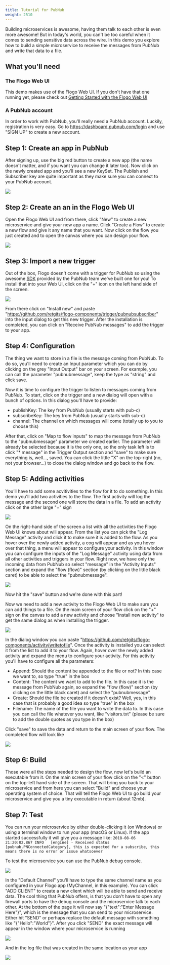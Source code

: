 ```yaml
---
title: Tutorial for PubNub
weight: 2510
---
```


Building microservices is awesome, having them talk to each other is even more awesome! But in today's world, you can't be too careful when it comes to sending sensitive data across the wire. In this demo you explore how to build a simple microservice to receive the messages from PubNub and write that data to a file.

## What you'll need
### The Flogo Web UI
This demo makes use of the Flogo Web UI. If you don't have that one running yet, please check out [Getting Started with the Flogo Web UI](https://tibcosoftware.github.io/flogo/getting-started/getting-started-webui/)

### A PubNub account
In order to work with PubNub, you'll really need a PubNub account. Luckily, registration is very easy. Go to https://dashboard.pubnub.com/login and use "SIGN UP" to create a new account. 

## Step 1: Create an app in PubNub
After signing up, use the big red button to create a new app (the name doesn't matter, and if you want you can change it later too). Now click on the newly created app and you'll see a new KeySet. The Publish and Subscriber key are quite important as they make sure you can connect to your PubNub account. 

![](../../images/labs/pubnub-demo/step1.png)

## Step 2: Create an an in the Flogo Web UI
Open the Flogo Web UI and from there, click "New" to create a new microservice and give your new app a name. Click "Create a Flow" to create a new flow and give it any name that you want. Now click on the flow you just created and to open the canvas where you can design your flow. 

![](../../images/labs/pubnub-demo/step2.png)

## Step 3: Import a new trigger
Out of the box, Flogo doesn't come with a trigger for PubNub so using the awesome [SDK](https://www.pubnub.com/docs/go/pubnub-go-sdk) provided by the PubNub team we've built one for you! To install that into your Web UI, click on the "+" icon on the left hand side of the screen.

![](../../images/labs/pubnub-demo/step3.png)

From there click on "Install new" and paste "https://github.com/retgits/flogo-components/trigger/pubnubsubscriber" into the input dialog to get this new trigger. After the installation is completed, you can click on "Receive PubNub messages" to add the trigger to your app.

## Step 4: Configuration
The thing we want to store in a file is the message coming from PubNub. To do so, you'll need to create an Input parameter which you can do by clicking on the grey "Input Output" bar on your screen. For example, you can call the parameter "pubnubmessage", keep the type as "string" and click save.

Now it is time to configure the trigger to listen to messages coming from PubNub. To start, click on the trigger and a new dialog will open with a bunch of options. In this dialog you'll have to provide:

* publishKey: The key from PubNub (usually starts with pub-c)
* subscribeKey: The key from PubNub (usually starts with sub-c)
* channel: The channel on which messages will come (totally up to you to choose this)

After that, click on "Map to flow inputs" to map the message from PubNub to the "pubnubmessage" parameter we created earlier. The parameter will already be selected because it is the only one, so the only task left is to click "* message" in the Trigger Output section and "save" to make sure everything is, well…, saved. You can click the little "X" on the top-right (no, not your browser…) to close the dialog window and go back to the flow. 

## Step 5: Adding activities
You’ll have to add some acvitivities to the flow for it to do something. In this demo you'll add two activities to the flow. The first activity will log the message and the second one will store the data in a file. To add an activity click on the other large "+" sign

![](../../images/labs/pubnub-demo/step5.png)

On the right-hand side of the screen a list with all the activities the Flogo Web UI knows about will appear. From the list you can pick the "Log Message" activity and click it to make sure it is added to the flow. As you hover over the newly added activity, a cog will appear and as you hover over that thing, a menu will appear to configure your activity. In this window you can configure the inputs of the "Log Message" activity using data from all other activities and triggers in your flow. Right now, we have only the incoming data from PubNub so select "message" in the "Activity Inputs" section and expand the "flow (flow)" section (by clicking on the little black caret) to be able to select the "pubnubmessage". 

![](../../images/labs/pubnub-demo/step5a.png)

Now hit the "save" button and we're done with this part!

Now we need to add a new activity to the Flogo Web UI to make sure you can add things to a file. On the main screen of your flow click on the "+" sign on the canvas to add a new activity and choose "Install new activity" to get the same dialog as when installing the trigger. 

![](../../images/labs/pubnub-demo/step5b.png)

In the dialog window you can paste "https://github.com/retgits/flogo-components/activity/writetofile". Once the activity is installed you can select it from the list to add it to your flow. Again, hover over the newly added activity and expand the menu to configure your activity. For this activity you'll have to configure all the parameters:

* Append: Should the content be appended to the file or not? In this case we want to, so type "true" in the box
* Content: The content we want to add to the file. In this case it is the message from PubNub again, so expand the "flow (flow)" section (by clicking on the little black caret) and select the "pubnubmessage"
* Create: Should the file be created if it doesn't exist? Well, yes, in this case that is probably a good idea so type "true" in the box
* Filename: The name of the file you want to write the data to. In this case you can call the file whatever you want, like "visitors.txt" (please be sure to add the double quotes as you type in the box)

Click "save" to save the data and return to the main screen of your flow. The completed flow will look like

![](../../images/labs/pubnub-demo/step5c.png)

## Step 6: Build
Those were all the steps needed to design the flow, now let's build an executable from it. On the main screen of your flow click on the "<" button on the top-left hand side of the screen. That will bring you back to your microservice and from here you can select "Build" and choose your operating system of choice. That will tell the Flogo Web UI to go build your microservice and give you a tiny executable in return (about 12mb).

## Step 7: Test
You can run your microservice by either double-clicking it (on Windows) or using a terminal window to run your app (macOS or Linux).  If the app started successfully it will give you a message like:
`2018-08-06 21:20:02.867 INFO   [engine] - Received status [pubnub.PNConnectedCategory], this is expected for a subscribe, this means there is no error or issue whatsoever`

To test the microservice you can use the PubNub debug console. 

![](../../images/labs/pubnub-demo/step7.png)

In the "Default Channel" you'll have to type the same channel name as you configured in your Flogo app (MyChannel, in this example). You can click "ADD CLIENT" to create a new client which will be able to send and receive data. The cool thing that PubNub offers, is that you don't have to open any firewall ports to have the debug console and the microservice talk to each other. At the bottom of the page it will now say "{"text":"Enter Message Here"}", which is the message that you can send to your microservice. Either hit "SEND" or perhaps replace the default message with something like "{"Hello":"World"}". After you click "SEND" the exact message will appear in the window where your microservice is running

![](../../images/labs/pubnub-demo/step7a.png)

And in the log file that was created in the same location as your app

![](../../images/labs/pubnub-demo/step7b.png)